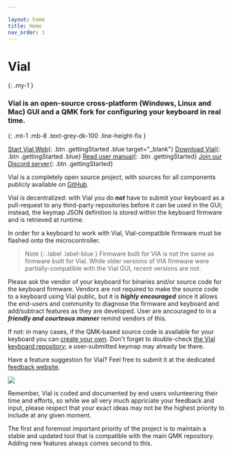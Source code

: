 ```yaml
---

layout: home
title: Home
nav_order: 1
---
```


# Vial
{: .my-1 }
### **Vial is an open-source cross-platform (Windows, Linux and Mac) GUI and a QMK fork for configuring your keyboard in real time.**
{: .mt-1 .mb-8 .text-grey-dk-100 .line-height-fix }

[Start Vial Web](https://vial.rocks/){: .btn .gettingStarted .blue target="_blank"}
[Download Vial](/download){: .btn .gettingStarted .blue}
[Read user manual](/manual/){: .btn .gettingStarted}
[Join our Discord server](https://discord.gg/zNKEUXTKwF){: .btn .gettingStarted}


Vial is a completely open source project, with sources for all components publicly available on [GitHub](https://github.com/vial-kb).

Vial is decentralized: with Vial you do ***not*** have to submit your keyboard as a pull-request to any third-party repositories before it can be used in the GUI; instead, the keymap JSON definition is stored within the keyboard firmware and is retrieved at runtime. 

In order for a keyboard to work with Vial, Vial-compatible firmware must be flashed onto the microcontroller. 

> Note
> {: .label .label-blue }
> Firmware built for VIA is not the same as firmware built for Vial. While older versions of VIA firmware were partially-compatible with the Vial GUI, recent versions are not.

Please ask the vendor of your keyboard for binaries and/or source code for the keyboard firmware. Vendors are not required to make the source code to a keyboard using Vial public, but it is ***highly encouraged*** since it allows the end-users and community to diagnose the firmware and keyboard and add/subtract features as they are developed. User are ancouraged to in a ***friendly and courteous manner*** remind vendors of this.

If not: in many cases, if the QMK-based source code is available for your keyboard you can [create your own](https://get.vial.today/docs/porting-to-via.html). Don't forget to double-check [the Vial keyboard repository](https://github.com/vial-kb/vial-qmk); a user-submitted keymap may already be there.

Have a feature suggestion for Vial? Feel free to submit it at the dedicated [feedback website](https://feedback.vial.today/).

![](img/vial-win-1.png)

Remember, Vial is coded and documented by end users volunteering their time and efforts, so while we all very much appriciate your feedback and input, please respect that your exact ideas may not be the highest priority to include at any given moment. 

The first and foremost important priority of the project is to maintain a stable and updated tool that is compatible with the main QMK repository. Adding new features always comes second to this.
